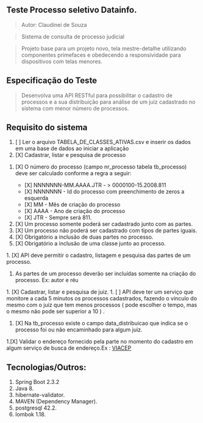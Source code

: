 ## Teste Processo seletivo Datainfo.
>Autor: Claudinei de Souza

>Sistema de consulta de processo judicial

>Projeto base para um projeto novo, tela mestre-detalhe utilizando componentes primefaces e obedecendo a responsividade para dispositivos com telas menores.

## Especificação do Teste
>Desenvolva uma API RESTful para possibilitar o cadastro de processos e a sua distribuição
para análise de um juiz cadastrado no sistema com menor número de processos.

## Requisito do sistema
1. [ ] Ler o arquivo ​TABELA_DE_CLASSES_ATIVAS.csv ​e inserir os dados em uma base de
dados ao iniciar a aplicação
1. [X] Cadastrar, listar e pesquisa de processo
<ol>
	<li> [X] O número do processo (​campo nr_processo tabela tb_processo​) deve ser
		calculado conforme a regra a seguir:
	</li>
	<ul>
		<li>[X] NNNNNNN-MM.AAAA.JTR - > 0000100-15.2008.811</li>
		<li>[X] NNNNNNN - Id do processo com preenchimento de zeros a esquerda</li>
		<li>[X] MM - Mês de criação do processo</li>
		<li>[X] AAAA - Ano de criação do processo</li>
		<li>[X] JTR - Sempre será 811.</li>
	</ul>
	<li>[X] Um processo somente poderá ser cadastrado junto com as partes.</li>
	<li>[X] Um processo não poderá ser cadastrado com tipos de partes iguais.</li>
	<li>[X] Obrigatório a inclusão de duas partes no processo.</li>
	<li>[X] Obrigatório a inclusão de uma classe junto ao processo.</li>
</ol>
1. [X] API deve permitir o cadastro, listagem e pesquisa das partes de um processo.
<ol>
	<li> As partes de um processo deverão ser incluídas somente na criação do
		processo. Ex: autor e réu
	</li>
</ol>
1. [X] Cadastrar, listar e pesquisa de juiz.
1. [ ] API deve ter um serviço que monitore a cada 5 minutos os processos cadastrados,
	fazendo o vínculo do mesmo com o juiz que tem menos processos ( pode escolher o
	tempo, mas o mesmo não pode ser superior a 10 ) .
<ol>
	<li>[X]  Na ​tb_processo​ existe o campo ​data_distribuicao​ que indica se o processo foi ou não
encaminhado para algum juiz.
	</li>
</ol>
1.[X] Validar o endereço fornecido pela parte no momento do cadastro em algum serviço de
busca de endereço.Ex : <a href ="https://viacep.com.br/">VIACEP</a>

## Tecnologias/Outros:
1. Spring Boot 2.3.2
1. Java 8.
1. hibernate-validator.
1. MAVEN (Dependency Manager).
1. postgresql 42.2.
1. lombok 1.18.
